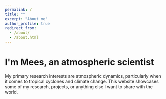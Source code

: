 ```yaml
---
permalink: /
title: ""
excerpt: "About me"
author_profile: true
redirect_from: 
  - /about/
  - /about.html
---
```


# I'm Mees, an atmospheric scientist


<div style="text-align: left;">
  My primary research interests are atmospheric dynamics, particularly when it comes to tropical cyclones and climate change. This website showcases some of my research, projects, or anything else I want to share with the world. 
</div>


